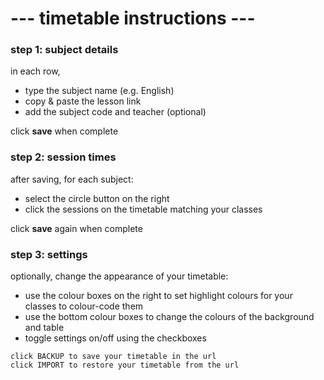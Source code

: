 # --- timetable instructions ---

### step 1: subject details

in each row,
* type the subject name (e.g. English)
* copy & paste the lesson link
* add the subject code and teacher (optional)

click **save** when complete

### step 2: session times

after saving, for each subject:
* select the circle button on the right
* click the sessions on the timetable matching your classes

click **save** again when complete

### step 3: settings

optionally, change the appearance of your timetable:
* use the colour boxes on the right to set highlight colours for your classes to colour-code them
* use the bottom colour boxes to change the colours of the background and table
* toggle settings on/off using the checkboxes

```
click BACKUP to save your timetable in the url
click IMPORT to restore your timetable from the url
```
